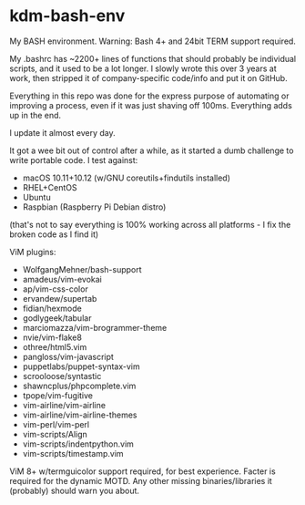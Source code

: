 # kdm-bash-env
My BASH environment. Warning: Bash 4+ and 24bit TERM support required.

My .bashrc has ~2200+ lines of functions that should probably be individual scripts, and it used to be a lot longer.
I slowly wrote this over 3 years at work, then stripped it of company-specific code/info and put it on GitHub.

Everything in this repo was done for the express purpose of automating or improving a process, even if it was just shaving off 100ms. Everything adds up in the end.

I update it almost every day.

It got a wee bit out of control after a while, as it started a dumb challenge to write portable code.
I test against:
* macOS 10.11+10.12 (w/GNU coreutils+findutils installed)
* RHEL+CentOS
* Ubuntu
* Raspbian (Raspberry Pi Debian distro)

(that's not to say everything is 100% working across all platforms - I fix the broken code as I find it)

ViM plugins:
* WolfgangMehner/bash-support
* amadeus/vim-evokai
* ap/vim-css-color
* ervandew/supertab
* fidian/hexmode
* godlygeek/tabular
* marciomazza/vim-brogrammer-theme
* nvie/vim-flake8
* othree/html5.vim
* pangloss/vim-javascript
* puppetlabs/puppet-syntax-vim
* scrooloose/syntastic
* shawncplus/phpcomplete.vim
* tpope/vim-fugitive
* vim-airline/vim-airline
* vim-airline/vim-airline-themes
* vim-perl/vim-perl
* vim-scripts/Align
* vim-scripts/indentpython.vim
* vim-scripts/timestamp.vim

ViM 8+ w/termguicolor support required, for best experience.
Facter is required for the dynamic MOTD.
Any other missing binaries/libraries it (probably) should warn you about.
